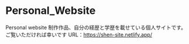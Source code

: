 # Personal_Website

Personal website
制作作品、自分の経歴と学歴を載せている個人サイトです。
ご覧いただければ幸いです
URL：https://shen-site.netlify.app/
